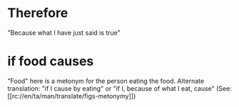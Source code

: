 # Therefore

"Because what I have just said is true"

# if food causes

"Food" here is a metonym for the person eating the food. Alternate translation: "if I cause by eating" or "if I, because of what I eat, cause" (See: [[rc://en/ta/man/translate/figs-metonymy]])

